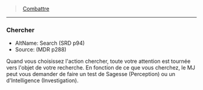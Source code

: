 ﻿---
!Generic
Id: combat_hd.md#chercher
ParentLink: combat_hd.md#combattre
Name: Chercher
ParentName: Combattre
NameLevel: 3
AltName: Search (SRD p94)
Source: (MDR p288)
Attributes: {}
---
> [Combattre](hd_combat.md)

---

### Chercher

- AltName: Search (SRD p94)
- Source: (MDR p288)

Quand vous choisissez l'action chercher, toute votre attention est tournée vers l'objet de votre recherche. En fonction de ce que vous cherchez, le MJ peut vous demander de faire un test de Sagesse (Perception) ou un d'Intelligence (Investigation).

